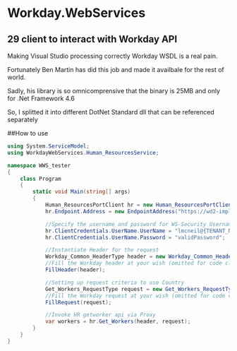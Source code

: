 # Workday.WebServices
## 29 client to interact with Workday API


Making Visual Studio processing correctly Workday WSDL is a real pain.

Fortunately Ben Martin has did this job and made it availbale for the rest of world.

Sadly, his library is so omnicomprensive that the binary is 25MB and only for .Net Framework 4.6

So, I splitted it into different DotNet Standard dll that can be referenced separately

##How to use

```csharp
using System.ServiceModel;
using WorkdayWebServices.Human_ResourcesService;

namespace WWS_tester
{
    class Program
    {
        static void Main(string[] args)
        {
            Human_ResourcesPortClient hr = new Human_ResourcesPortClient();
            hr.Endpoint.Address = new EndpointAddress("https://wd2-impl-services1.workday.com/ccx/service/{TENANT_NAME_HERE}/Human_Resources/v28.1");

            //Specify the username and password for WS-Security UsernameToken Header
            hr.ClientCredentials.UserName.UserName = "lmcneil@{TENANT_NAME_HERE}";   //put a working username with credentials here.  include the @tenant, replace {TENANT_NAME_HERE} with tenant, no curly brackets
            hr.ClientCredentials.UserName.Password = "validPassword";         //put a working password here

            //Instantiate Header for the request
            Workday_Common_HeaderType header = new Workday_Common_HeaderType();
            //Fill the Workday header at your wish (omitted for code clarity)
            FillHeader(header);

            //Setting up request criteria to use Country
            Get_Workers_RequestType request = new Get_Workers_RequestType();
            //Fill the Workday request at your wish (omitted for code clarity)
            FillRequest(request);

            //Invoke HR getworker api via Proxy
            var workers = hr.Get_Workers(header, request);
        }
    }
}
```
